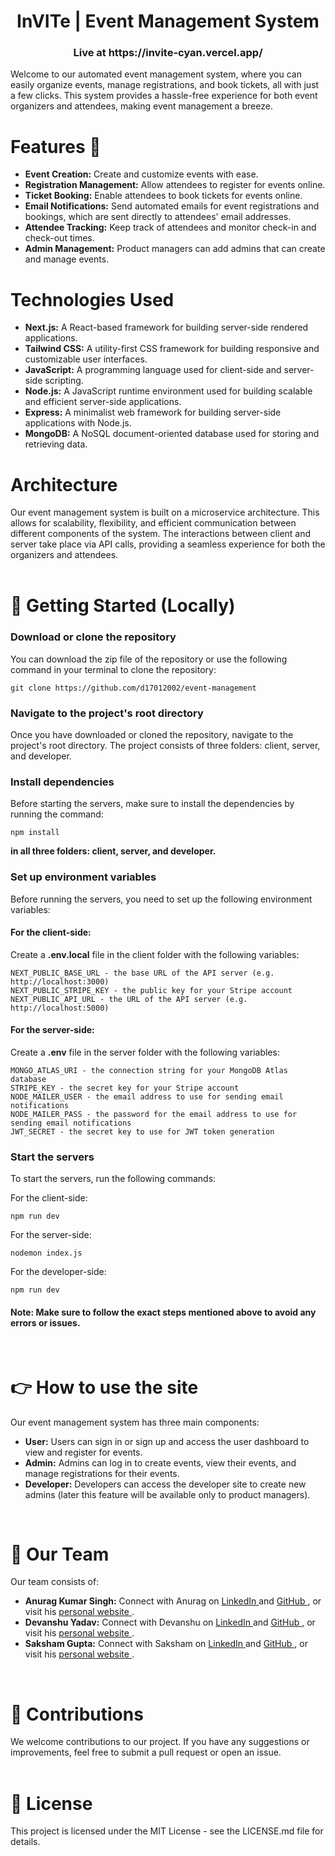 <h1 align="center"> InVITe | Event Management System</h1>
<h3 align="center">Live at https://invite-cyan.vercel.app/</h3>
Welcome to our automated event management system, where you can easily organize events, manage registrations, and book tickets, all with just a few clicks. This system provides a hassle-free experience for both event organizers and attendees, making event management a breeze.
<br>

<h1>Features 🎯</h1>
<ul>
<li><strong>Event Creation:</strong> Create and customize events with ease.</li>
<li><strong>Registration Management:</strong> Allow attendees to register for events online.</li>
<li><strong>Ticket Booking:</strong> Enable attendees to book tickets for events online.</li>
<li><strong>Email Notifications:</strong> Send automated emails for event registrations and bookings, which are sent directly to attendees' email addresses.</li>
<li><strong>Attendee Tracking:</strong> Keep track of attendees and monitor check-in and check-out times.</li>
<li><strong>Admin Management:</strong> Product managers can add admins that can create and manage events.</li>
</ul>

<h1>Technologies Used</h1>
<ul>
<li><strong>Next.js:</strong> A React-based framework for building server-side rendered applications.</li>
<li><strong>Tailwind CSS:</strong> A utility-first CSS framework for building responsive and customizable user interfaces.</li>
<li><strong>JavaScript:</strong> A programming language used for client-side and server-side scripting.</li>
<li><strong>Node.js:</strong> A JavaScript runtime environment used for building scalable and efficient server-side applications.</li>
<li><strong>Express:</strong> A minimalist web framework for building server-side applications with Node.js.</li>
<li><strong>MongoDB:</strong> A NoSQL document-oriented database used for storing and retrieving data.</li>
</ul>

<h1>Architecture</h1>
Our event management system is built on a microservice architecture. This allows for scalability, flexibility, and efficient communication between different components of the system. The interactions between client and server take place via API calls, providing a seamless experience for both the organizers and attendees.
<br>
<br>
<h1>🚀 Getting Started (Locally)</h1>

<h3>Download or clone the repository</h3>
<p>You can download the zip file of the repository or use the following command in your terminal to clone the repository:</p>
<pre><code class="language-bash">git clone https://github.com/d17012002/event-management</code></pre>
<h3>Navigate to the project's root directory</h3>
<p>Once you have downloaded or cloned the repository, navigate to the project's root directory. The project consists of three folders: client, server, and developer.</p>
<h3>Install dependencies</h3>
<p>Before starting the servers, make sure to install the dependencies by running the command:</p>
<pre><code class="language-bash">npm install</code></pre>
<b>in all three folders: client, server, and developer.</b>
<h3>Set up environment variables</h3>
<p>Before running the servers, you need to set up the following environment variables:</p>
<h4>For the client-side:</h4>
<p>Create a <b>.env.local</b> file in the client folder with the following variables:</p>
<pre><code class="language-php">NEXT_PUBLIC_BASE_URL - the base URL of the API server (e.g. http://localhost:3000)
NEXT_PUBLIC_STRIPE_KEY - the public key for your Stripe account
NEXT_PUBLIC_API_URL - the URL of the API server (e.g. http://localhost:5000)</code></pre>
<h4>For the server-side:</h4>
<p>Create a <b>.env</b> file in the server folder with the following variables:</p>
<pre><code class="language-rust">MONGO_ATLAS_URI - the connection string for your MongoDB Atlas database
STRIPE_KEY - the secret key for your Stripe account
NODE_MAILER_USER - the email address to use for sending email notifications
NODE_MAILER_PASS - the password for the email address to use for sending email notifications
JWT_SECRET - the secret key to use for JWT token generation</code></pre>
<h3>Start the servers</h3>
<p>To start the servers, run the following commands:</p>
<p>For the client-side:</p>
<pre><code class="language-arduino">npm run dev</code></pre>
<p>For the server-side:</p>
<pre><code>nodemon index.js</code></pre>
<p>For the developer-side:</p>
<pre><code class="language-arduino">npm run dev</code></pre>
<h4>Note: Make sure to follow the exact steps mentioned above to avoid any errors or issues.</h4>
<br>

<h1>👉 How to use the site</h1>
Our event management system has three main components:

<ul>
  <li><strong>User:</strong> Users can sign in or sign up and access the user dashboard to view and register for events.</li>
  <li><strong>Admin:</strong> Admins can log in to create events, view their events, and manage registrations for their events.</li>
  <li><strong>Developer:</strong> Developers can access the developer site to create new admins (later this feature will be available only to product managers).</li>
</ul>

<br>
<h1>👥 Our Team</h1>
Our team consists of:

<ul>
  <li><strong>Anurag Kumar Singh:</strong>  
  Connect with Anurag on 
  <a href="https://www.linkedin.com/in/anuragkumar17/">
  LinkedIn
  </a> and 
  <a href="https://github.com/d17012002">
  GitHub
  </a>, or visit his 
  <a href="https://d17012002.github.io/Protfolio-Sample/">
  personal website
  </a>.
  </li>
  <li><strong>Devanshu Yadav:</strong>
  Connect with Devanshu on 
  <a href="https://www.linkedin.com/in/devanshuyadav16/">
  LinkedIn
  </a> and 
  <a href="https://github.com/devanshuyadav">
  GitHub
  </a>, or visit his 
  <a href="https://devanshuyadav.vercel.app/">
  personal website
  </a>.
  </li>
  <li><strong>Saksham Gupta:</strong>
  Connect with Saksham on 
  <a href="https://www.linkedin.com/in/sakshguptavit/">
  LinkedIn
  </a> and 
  <a href="https://github.com/sakshgupta">
  GitHub
  </a>, or visit his 
  <a href="https://sakshgupta.vercel.app/">
  personal website
  </a>.
  </li>
</ul>
<br>

<h1>🙌 Contributions</h1>
We welcome contributions to our project. If you have any suggestions or improvements, feel free to submit a pull request or open an issue.
<br>
<br>

<h1>📜 License</h1>
This project is licensed under the MIT License - see the LICENSE.md file for details.
